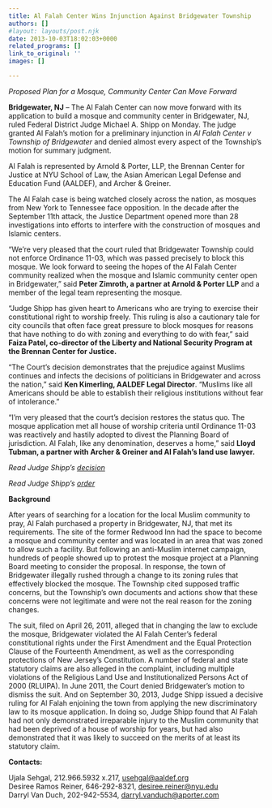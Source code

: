 ```yaml
---
title: Al Falah Center Wins Injunction Against Bridgewater Township
authors: []
#layout: layouts/post.njk
date: 2013-10-03T18:02:03+0000
related_programs: []
link_to_original: ''
images: []

---
```

_Proposed Plan for a Mosque, Community Center Can Move Forward_

**Bridgewater, NJ** – The Al Falah Center can now move forward with its application to build a mosque and community center in Bridgewater, NJ, ruled Federal District Judge Michael A. Shipp on Monday. The judge granted Al Falah’s motion for a preliminary injunction in _Al Falah Center v Township of Bridgewater_ and denied almost every aspect of the Township’s motion for summary judgment.

Al Falah is represented by Arnold & Porter, LLP, the Brennan Center for Justice at NYU School of Law, the Asian American Legal Defense and Education Fund (AALDEF), and Archer & Greiner.

The Al Falah case is being watched closely across the nation, as mosques from New York to Tennessee face opposition. In the decade after the September 11th attack, the Justice Department opened more than 28 investigations into efforts to interfere with the construction of mosques and Islamic centers.

“We’re very pleased that the court ruled that Bridgewater Township could not enforce Ordinance 11-03, which was passed precisely to block this mosque. We look forward to seeing the hopes of the Al Falah Center community realized when the mosque and Islamic community center open in Bridgewater,” said **Peter Zimroth, a partner at Arnold & Porter LLP** and a member of the legal team representing the mosque.

“Judge Shipp has given heart to Americans who are trying to exercise their constitutional right to worship freely. This ruling is also a cautionary tale for city councils that often face great pressure to block mosques for reasons that have nothing to do with zoning and everything to do with fear,” said **Faiza Patel, co-director of the Liberty and National Security Program at the Brennan Center for Justice.**

“The Court’s decision demonstrates that the prejudice against Muslims continues and infects the decisions of politicians in Bridgewater and across the nation,” said **Ken Kimerling, AALDEF Legal Director**. “Muslims like all Americans should be able to establish their religious institutions without fear of intolerance.”

“I’m very pleased that the court’s decision restores the status quo.  The mosque application met all house of worship criteria until Ordinance 11-03 was reactively and hastily adopted to divest the Planning Board of jurisdiction.  Al Falah, like any denomination, deserves a home,” said **Lloyd Tubman, a partner with Archer & Greiner and Al Falah’s land use lawyer.**

_Read Judge Shipp’s_ [_decision_](/uploads/pdf/10.3.13%20Al%20Falah%20Decision.pdf)

_Read Judge Shipp’s_ [_order_](/uploads/pdf/10.3.13%20Al%20Falah%20Order.pdf)

**Background**

After years of searching for a location for the local Muslim community to pray, Al Falah purchased a property in Bridgewater, NJ, that met its requirements. The site of the former Redwood Inn had the space to become a mosque and community center and was located in an area that was zoned to allow such a facility. But following an anti-Muslim internet campaign, hundreds of people showed up to protest the mosque project at a Planning Board meeting to consider the proposal. In response, the town of Bridgewater illegally rushed through a change to its zoning rules that effectively blocked the mosque. The Township cited supposed traffic concerns, but the Township’s own documents and actions show that these concerns were not legitimate and were not the real reason for the zoning changes.

The suit, filed on April 26, 2011, alleged that in changing the law to exclude the mosque, Bridgewater violated the Al Falah Center’s federal constitutional rights under the First Amendment and the Equal Protection Clause of the Fourteenth Amendment, as well as the corresponding protections of New Jersey’s Constitution. A number of federal and state statutory claims are also alleged in the complaint, including multiple violations of the Religious Land Use and Institutionalized Persons Act of 2000 (RLUIPA). In June 2011, the Court denied Bridgewater’s motion to dismiss the suit. And on September 30, 2013, Judge Shipp issued a decisive ruling for Al Falah enjoining the town from applying the new discriminatory law to its mosque application. In doing so, Judge Shipp found that Al Falah had not only demonstrated irreparable injury to the Muslim community that had been deprived of a house of worship for years, but had also demonstrated that it was likely to succeed on the merits of at least its statutory claim.

**Contacts:**

Ujala Sehgal, 212.966.5932 x.217, usehgal@aaldef.org  
Desiree Ramos Reiner, 646-292-8321, desiree.reiner@nyu.edu  
Darryl Van Duch, 202-942-5534, darryl.vanduch@aporter.com